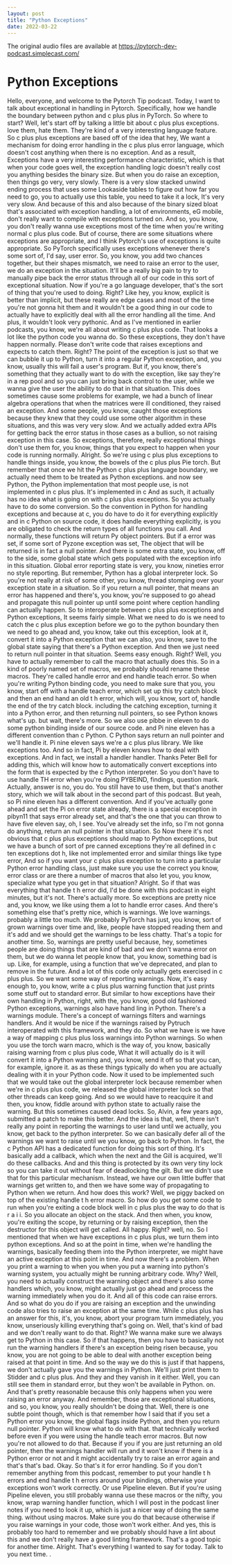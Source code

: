 ```yaml
---
layout: post
title: "Python Exceptions"
date: 2022-03-22
---
```

The original audio files are available at https://pytorch-dev-podcast.simplecast.com/

# Python Exceptions

Hello, everyone, and welcome to the Pytorch Tip podcast.
Today, I want to talk about exceptional in handling in Pytorch.
Specifically, how we handle the boundary between python and c plus plus in PyTorch.
So where to start? Well, let's start off by talking a little bit about c plus plus exceptions.
love them, hate them.
They're kind of a very interesting language feature.
So c plus plus exceptions are based off of the idea that hey, We want a mechanism for doing error handling in the c plus plus error language, which doesn't cost anything when there is no exception.
And as a result, Exceptions have a very interesting performance characteristic, which is that when your code goes well, the exception handling logic doesn't really cost you anything besides the binary size.
But when you do raise an exception, then things go very, very slowly.
There is a very slow stacked unwind ending process that uses some Lookaside tables to figure out how far you need to go, you to actually use this table, you need to take it a lock, It's very very slow.
And because of this and also because of the binary sized bloat that's associated with exception handling, a lot of environments, eG mobile, don't really want to compile with exceptions turned on.
And so, you know, you don't really wanna use exceptions most of the time when you're writing normal c plus plus code.
But of course, there are some situations where exceptions are appropriate, and I think Pytorch's use of exceptions is quite appropriate.
So PyTorch specifically uses exceptions whenever there's some sort of, I'd say, user error.
So, you know, you add two chances together, but their shapes mismatch, we need to raise an error to the user, we do an exception in the situation.
It'll be a really big pain to try to manually pipe back the error status through all of our code in this sort of exceptional situation.
Now if you're a go language developer, that's the sort of thing that you're used to doing.
Right? Like hey, you know, explicit is better than implicit, but these really are edge cases and most of the time you're not gonna hit them and it wouldn't be a good thing in our code to actually have to explicitly deal with all the error handling all the time.
And plus, it wouldn't look very pythonic.
And as I've mentioned in earlier podcasts, you know, we're all about writing c plus plus code.
That looks a lot like the python code you wanna do.
So these exceptions, they don't have happen normally.
Please don't write code that raises exceptions and expects to catch them.
Right? The point of the exception is just so that we can bubble it up to Python, turn it into a regular Python exception, and, you know, usually this will fail a user's program.
But if, you know, there's something that they actually want to do with the exception, like say they're in a rep pool and so you can just bring back control to the user, while we wanna give the user the ability to do that in that situation.
This does sometimes cause some problems for example, we had a bunch of linear algebra operations that when the matrices were ill conditioned, they raised an exception.
And some people, you know, caught those exceptions because they knew that they could use some other algorithm in these situations, and this was very very slow.
And we actually added extra APIs for getting back the error status in those cases as a bullion, so not raising exception in this case.
So exceptions, therefore, really exceptional things don't use them for, you know, things that you expect to happen when your code is running normally.
Alright.
So we're using c plus plus exceptions to handle things inside, you know, the bowels of the c plus plus Pie torch.
But remember that once we hit the Python c plus plus language boundary, we actually need them to be treated as Python exceptions.
and now see Python, the Python implementation that most people use, is not implemented in c plus plus.
It's implemented in c And as such, it actually has no idea what is going on with c plus plus exceptions.
So you actually have to do some conversion.
So the convention in Python for handling exceptions and because at c, you do have to do it for everything explicitly and in c Python on source code, it does handle everything explicitly, is you are obligated to check the return types of all functions you call.
And normally, these functions will return Py object pointers.
But if a error was set, if some sort of Pyzone exception was set, The object that will be returned is in fact a null pointer.
And there is some extra state, you know, off to the side, some global state which gets populated with the exception info in this situation.
Global error reporting state is very, you know, nineties error no style reporting.
But remember, Python has a global interpreter lock.
So you're not really at risk of some other, you know, thread stomping over your exception state in a situation.
So if you return a null pointer, that means an error has happened and there's, you know, you're supposed to go ahead and propagate this null pointer up until some point where ception handling can actually happen.
So to interoperate between c plus plus exceptions and Python exceptions, It seems fairly simple.
What we need to do is we need to catch the c plus plus exception before we go to the python boundary then we need to go ahead and, you know, take out this exception, look at it, convert it into a Python exception that we can also, you know, save to the global state saying that there's a Python exception.
And then we just need to return null pointer in that situation.
Seems easy enough.
Right? Well, you have to actually remember to call the macro that actually does this.
So in a kind of poorly named set of macros, we probably should rename these macros.
They're called handle error and end handle teach error.
So when you're writing Python binding code, you need to make sure that you, you know, start off with a handle teach error, which set up this try catch block and then an end hand an old t h error, which will, you know, sort of, handle the end of the try catch block.
including the catching exception, turning it into a Python error, and then returning null pointers, so see Python knows what's up.
but wait, there's more.
So we also use pibbe in eleven to do some python binding inside of our source code.
and Pi nine eleven has a different convention than c Python.
C Python says return an null pointer and we'll handle it.
Pi nine eleven says we're a c plus plus library.
We like exceptions too.
And so in fact, Pi by eleven knows how to deal with exceptions.
And in fact, we install a handler handler.
Thanks Peter Bell for adding this, which will know how to automatically convert exceptions into the form that is expected by the c Python interpreter.
So you don't have to use handle TH error when you're doing PYBEIND, findings, question mark.
Actually, answer is no, you do.
You still have to use them, but that's another story, which we will talk about in the second part of this podcast.
But yeah, so Pi nine eleven has a different convention.
And if you've actually gone ahead and set the Pi on error state already, there is a special exception in pibyn11 that says error already set, and that's the one that you can throw to have five eleven say, oh, I see.
You've already set the info, so I'm not gonna do anything, return an null pointer in that situation.
So Now there it's not obvious that c plus plus exceptions should map to Python exceptions, but we have a bunch of sort of pre canned exceptions they're all defined in c ten exceptions dot h, like not implemented error and similar things like type error, And so if you want your c plus plus exception to turn into a particular Python error handling class, just make sure you use the correct you know, error class or are there a number of macros that also let you, you know, specialize what type you get in that situation? Alright.
So if that was everything that handle t h error did, I'd be done with this podcast in eight minutes, but it's not.
There's actually more.
So exceptions are pretty nice and, you know, we like using them a lot to handle error cases.
And there's something else that's pretty nice, which is warnings.
We love warnings.
probably a little too much.
We probably PyTorch has just, you know, sort of grown warnings over time and, like, people have stopped reading them and it's add and we should get the warnings to be less chatty.
That's a topic for another time.
So, warnings are pretty useful because, hey, sometimes people are doing things that are kind of bad and we don't wanna error on them, but we do wanna let people know that, you know, something bad is up.
Like, for example, using a function that we've deprecated, and plan to remove in the future.
And a lot of this code only actually gets exercised in c plus plus.
So we want some way of reporting warnings.
Now, it's easy enough to, you know, write a c plus plus warning function that just prints some stuff out to standard error.
But similar to how exceptions have their own handling in Python, right, with the, you know, good old fashioned Python exceptions, warnings also have hand ling in Python.
There's a warnings module.
There's a concept of warnings filters and warnings handlers.
And it would be nice if the warnings raised by Pytruch interoperated with this framework, and they do.
So what we have is we have a way of mapping c plus plus loss warnings into Python warnings.
So when you use the torch warn macro, which is the way of, you know, basically raising warning from c plus plus code, What it will actually do is it will convert it into a Python warning and, you know, send it off so that you can, for example, ignore it.
as as these things typically do when you are actually dealing with it in your Python code.
Now it used to be implemented such that we would take out the global interpreter lock because remember when we're in c plus plus code, we released the global interpreter lock so that other threads can keep going.
And so we would have to reacquire it and then, you know, fiddle around with python state to actually raise the warning.
But this sometimes caused dead locks.
So, Alvin, a few years ago, submitted a patch to make this better.
And the idea is that, well, there isn't really any point in reporting the warnings to user land until we actually, you know, get back to the python interpreter.
So we can basically defer all of the warnings we want to raise until we you know, go back to Python.
In fact, the c Python API has a dedicated function for doing this sort of thing.
It's basically add a callback, which when the next and the Gill is acquired, we'll do these callbacks.
And and this thing is protected by its own very tiny lock so you can take it out without fear of deadlocking the gilt.
But we didn't use that for this particular mechanism.
Instead, we have our own little buffer that warnings get written to, and then we have some way of propagating to Python when we return.
And how does this work? Well, we piggy backed on top of the existing handle t h error macro.
So how do you get some code to run when you're exiting a code block well in c plus plus the way to do that is r a i i.
So you allocate an object on the stack.
And then when, you know, you're exiting the scope, by returning or by raising exception, then the destructor for this object will get called.
All happy.
Right? well, no.
So I mentioned that when we have exceptions in c plus plus, we turn them into python exceptions.
And so at the point in time, when we're handling the warnings, basically feeding them into the Python interpreter, we might have an active exception at this point in time.
And now there's a problem.
When you print a warning to when you when you put a warning into python's warning system, you actually might be running arbitrary code.
Why? Well, you need to actually construct the warning object and there's also some handlers which, you know, might actually just go ahead and process the warning immediately when you do it.
And all of this code can raise errors.
And so what do you do if you are raising an exception and the unwinding code also tries to raise an exception at the same time.
While c plus plus has an answer for this, it's, you know, abort your program turn immediately, you know, unseriously killing everything that's going on.
Well, that's kind of bad and we don't really want to do that.
Right? We wanna make sure we always get to Python in this case.
So if that happens, then you have to basically not run the warning handlers if there's an exception being risen because, you know, you are not going to be able to deal with another exception being raised at that point in time.
And so the way we do this is just if that happens, we don't actually gave you the warnings in Python.
We'll just print them to Stidder and c plus plus.
And they and they vanish in it either.
Well, you can still see them in standard error, but they won't be available in Python.
on.
And that's pretty reasonable because this only happens when you were raising an error anyway.
And remember, those are exceptional situations, and so, you know, you really shouldn't be doing that.
Well, there is one subtle point though, which is that remember how I said that if you set a Python error you know, the global flags inside Python, and then you return null pointer.
Python will know what to do with that.
that technically worked before even if you were using the handle teach error macros.
But now you're not allowed to do that.
Because if you if you are just returning an old pointer, then the warnings handler will run and it won't know if there is a Python error or not and it might accidentally try to raise an error again and that's that's bad.
Okay.
So that's it for error handling.
So if you don't remember anything from this podcast, remember to put your handle t h errors and end handle t h errors around your bindings, otherwise your exceptions won't work correctly.
Or use Pipeline eleven.
But if you're using Pipeline eleven, you still probably wanna use these macros or the nifty, you know, wrap warning handler function, which I will post in the podcast liner notes if you need to look it up, which is just a nicer way of doing the same thing.
without using macros.
Make sure you do that because otherwise if you raise warnings in your code, those won't work either.
And yes, this is probably too hard to remember and we probably should have a lint about this and we don't really have a good linting framework.
That's a good topic for another time.
Alright.
That's everything I wanted to say for today.
Talk to you next time.
.
